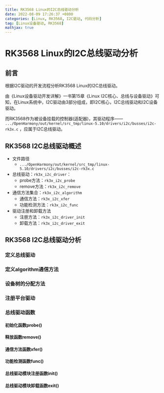 ```yaml
---
title: RK3568 Linux的I2C总线驱动分析
date: 2022-08-09 17:26:37 +0800
categories: [Linux, RK3568, I2C驱动, 代码分析]
tag: [Linux设备驱动, RK3568]
mathjax: true
---
```


# RK3568 Linux的I2C总线驱动分析

## 前言

根据I2C驱动的开发流程分析RK3568 Linux的I2C总线驱动。

由《Linux设备驱动开发详解》一书第15章《Linux I2C核心、总线与设备驱动》可知，在Linux系统中，I2C驱动由3部分组成，即I2C核心，I2C总线驱动和I2C设备驱动。

而RK3568作为被设备挂载的控制器(适配器)，其驱动程序—— `.../OpenHarmony/out/kernel/src_tmp/linux-5.10/drivers/i2c/busses/i2c-rk3x.c` ，应属于I2C总线驱动。

## RK3568 I2C总线驱动概述

* 文件路径
  + `.../OpenHarmony/out/kernel/src_tmp/linux-5.10/drivers/i2c/busses/i2c-rk3x.c`
* 总线驱动：`rk3x_i2c_driver`：
  + probe方法：`rk3x_i2c_probe`
  + remove方法：`rk3x_i2c_remove`
* 通信方法集合：`rk3x_i2c_algorithm`
  + 通信方法：`rk3x_i2c_xfer`
  + 功能检测方法：`rk3x_i2c_func`
* 驱动注册和卸载方法
  + 注册方法：`rk3x_i2c_driver_init`
  + 卸载方法：`rk3x_i2c_driver_exit`

## RK3568 I2C总线驱动分析

### 定义总线驱动

### 定义algorithm通信方法

### 设备树的分配方法

### 注册平台驱动

### 总线驱动函数

#### 初始化函数probe()

#### 释放函数remove()

#### 通信方法函数xfer()

#### 功能检测函数func()

#### 总线驱动模块注册函数init()

#### 总线驱动模块卸载函数exit()
